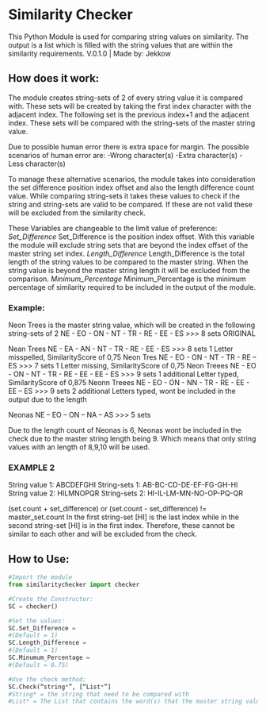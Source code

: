 # Similarity Checker
This Python Module is used for comparing string values on similarity. The output is a list which is filled with the string values that are within the similarity requirements.
V.0.1.0 | Made by: Jekkow

## How does it work:
The module creates string-sets of 2 of every string value it is compared with. These sets will be created by taking the first index character with the adjacent index. The following set is the previous index+1 and the adjacent index. These sets will be compared with the string-sets of the master string value.

Due to possible human error there is extra space for margin. The possible scenarios of human error are:
-Wrong character(s)
-Extra character(s)
-Less character(s)

To manage these alternative scenarios, the module takes into consideration the set difference position index offset and also the length difference count value. While comparing string-sets it takes these values to check if the string and string-sets are valid to be compared. If these are not valid these will be excluded from the similarity check.

These Variables are changeable to the limit value of preference:
*Set_Difference*
Set_Difference is the position index offset. With this variable the module will exclude string sets that are beyond the index offset of the master string set index.
*Length_Difference*
Length_Difference is the total length of the string values to be compared to the master string. When the string value is beyond the master string length it will be excluded from the comparison.
*Minimum_Percentage*
Minimum_Percentage is the minimum percentage of similarity required to be included in the output of the module.

### Example:
Neon Trees is the master string value, which will be created in the following string-sets of 2
NE - EO - ON - NT - TR - RE - EE - ES >>> 8 sets  ORIGINAL

Nean Trees
NE - EA - AN - NT - TR - RE - EE - ES >>> 8 sets  1 Letter misspelled, SimilarityScore of 0,75
Neon Tres
NE - EO - ON - NT - TR - RE – ES >>> 7 sets  1 Letter missing, SimilarityScore of 0,75
Neon Treees
NE - EO - ON - NT - TR - RE - EE - EE - ES >>> 9 sets  1 additional Letter typed, SimilarityScore of 0,875
Neonn Treees
NE - EO - ON - NN - TR - RE - EE - EE – ES >>> 9 sets  2 additional Letters typed, wont be included in the output due to the length

Neonas
NE – EO – ON – NA – AS >>> 5 sets

Due to the length count of Neonas is 6, Neonas wont be included in the check due to the master string length being 9. Which means that only string values with an length of 8,9,10 will be used.

### EXAMPLE 2
String value 1: ABCDEFGHI
String-sets 1: AB-BC-CD-DE-EF-FG-GH-HI
String value 2: HILMNOPQR
String-sets 2: HI-IL-LM-MN-NO-OP-PQ-QR

(set.count + set_difference) or (set.count - set_difference) != master_set.count
In the first string-set [HI] is the last index while in the second string-set [HI] is in the first index. Therefore, these cannot be similar to each other and will be excluded from the check.

## How to Use:
```py
#Import the module
from similaritychecker import checker

#Create the Constructor:
SC = checker()

#Set the values:
SC.Set_Difference = 
#(Default = 1)
SC.Length_Difference = 
#(Default = 1)
SC.Minumum_Percentage = 
#(Default = 0.75)

#Use the check method:
SC.Check(“string*”, [“List*”]
#String* = the string that need to be compared with
#List* = The List that contains the word(s) that the master string value will be compared with
 ```
